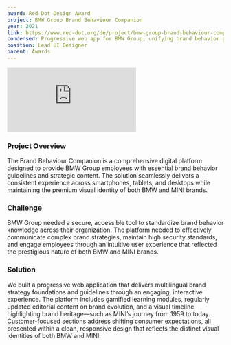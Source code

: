 ```yaml
---
award: Red Dot Design Award
project: BMW Group Brand Behaviour Companion
year: 2021
link: https://www.red-dot.org/de/project/bmw-group-brand-behaviour-companion-55413
condensed: Progressive web app for BMW Group, unifying brand behavior guidelines across BMW and MINI with multilingual content, gamified learning, and a premium, responsive design.
position: Lead UI Designer
parent: Awards
---
```


![](https://www.red-dot.org/index.php?f=85479&token=927469af81c3064882fec82bde2800d844e71975&eID=tx_solr_image&size=large&usage=slider)


### Project Overview
The Brand Behaviour Companion is a comprehensive digital platform designed to provide BMW Group employees with essential brand behavior guidelines and strategic content.
The solution seamlessly delivers a consistent experience across smartphones, tablets, and desktops while maintaining the premium visual identity of both BMW and MINI brands.

### Challenge
BMW Group needed a secure, accessible tool to standardize brand behavior knowledge across their organization.
The platform needed to effectively communicate complex brand strategies, maintain high security standards, and engage employees through an intuitive user experience that reflected the prestigious nature of both BMW and MINI brands.

### Solution
We built a progressive web application that delivers multilingual brand strategy foundations and guidelines through an engaging, interactive experience. The platform includes gamified learning modules, regularly updated editorial content on brand evolution, and a visual timeline highlighting brand heritage—such as MINI’s journey from 1959 to today. Customer-focused sections address shifting consumer expectations, all presented within a clean, responsive design that reflects the distinct visual identities of both BMW and MINI.
